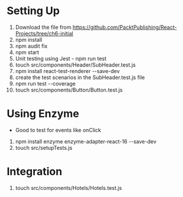 # Setting Up
1.  Download the file from https://github.com/PacktPublishing/React-Projects/tree/ch6-initial
2.  npm install
3.  npm audit fix
4.  npm start
5.  Unit testing using Jest
        - npm run test
6.  touch src/components/Header/SubHeader.test.js
7.  npm install react-test-renderer --save-dev
8.  create the test scenarios in the SubHeader.test.js file
9.  npm run test --coverage
10. touch src/components/Button/Button.test.js

# Using Enzyme
- Good to test for events like onClick
1.  npm install enzyme enzyme-adapter-react-16 --save-dev
2.  touch src/setupTests.js

# Integration
1.  touch src/components/Hotels/Hotels.test.js